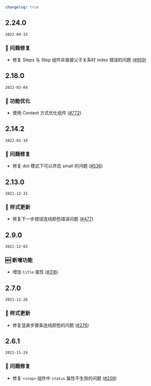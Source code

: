 ```yaml
changelog: true
```

## 2.24.0

`2022-04-15`

### 🐛 问题修复

- 修复 Steps 与 Step 组件非直接父子关系时 index 错误的问题 ([#959](https://github.com/arco-design/arco-design-vue/pull/959))


## 2.18.0

`2022-03-04`

### 💎 功能优化

- 使用 Context 方式优化组件 ([#772](https://github.com/arco-design/arco-design-vue/pull/772))


## 2.14.2

`2022-01-10`

### 🐛 问题修复

- 修复 dot 模式下可以开启 small 的问题 ([#536](https://github.com/arco-design/arco-design-vue/pull/536))


## 2.13.0

`2021-12-31`

### 💅 样式更新

- 修复下一步错误连线颜色错误问题 ([#477](https://github.com/arco-design/arco-design-vue/pull/477))


## 2.9.0

`2021-12-03`

### 🆕 新增功能

- 增加 `title` 属性 ([#316](https://github.com/arco-design/arco-design-vue/pull/316))


## 2.7.0

`2021-11-26`

### 💅 样式更新

- 修复竖直步骤条连线颜色的问题 ([#276](https://github.com/arco-design/arco-design-vue/pull/276))


## 2.6.1

`2021-11-24`

### 🐛 问题修复

- 修复 `<step>` 组件中 `status` 属性不生效的问题 ([#209](https://github.com/arco-design/arco-design-vue/pull/209))

